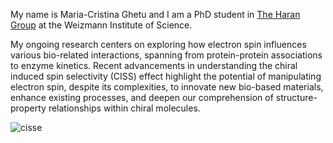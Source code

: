 My name is Maria-Cristina Ghetu and I am a PhD student in [The Haran Group](https://www.weizmann.ac.il/chembiophys/cfharan/home) at the Weizmann Institute of Science.

My ongoing research centers on exploring how electron spin influences various bio-related interactions, spanning from protein-protein associations to enzyme kinetics. Recent advancements in understanding the chiral induced spin selectivity (CISS) effect highlight the potential of manipulating electron spin, despite its complexities, to innovate new bio-based materials, enhance existing processes, and deepen our comprehension of structure-property relationships within chiral molecules.

![cisse](https://www.google.ro/imgres?imgurl=https%3A%2F%2Fd3i71xaburhd42.cloudfront.net%2Fbc41038e8b6ab78d1d55a5ec93cd3efd61a68fc2%2F2-Figure1-1.png&tbnid=MYSiBiP2O7iKzM&vet=12ahUKEwj2uOmglPyDAxV8nv0HHT7fBh8QMygGegQIARBh..i&imgrefurl=https%3A%2F%2Fwww.semanticscholar.org%2Fpaper%2FChiral-Molecules-and-the-Spin-Selectivity-Effect-Naaman-Paltiel%2F768bdfa07446577e71af4ea9f66b0fdbe730a1af&docid=NOWfXRTPFMqqvM&w=1228&h=792&q=chiral%20induced%20spin%20selectivity%20effect&ved=2ahUKEwj2uOmglPyDAxV8nv0HHT7fBh8QMygGegQIARBh)